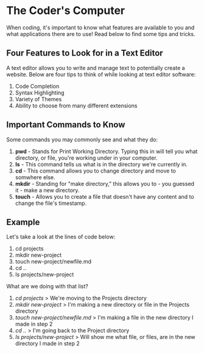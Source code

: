 # The Coder's Computer

When coding, it's important to know what features are available to you and what applications there are to use! Read below to find some tips and tricks.

## Four Features to Look for in a Text Editor

A text editor allows you to write and manage text to potentially create a website. Below are four tips to think of while looking at text editor software:

1. Code Completion
2. Syntax Highlighting
3. Variety of Themes
4. Ability to choose from many different extensions

## Important Commands to Know

Some commands you may commonly see and what they do:

1. **pwd** - Stands for Print Working Directory. Typing this in will tell you what directory, or file, you're working under in your computer.
2. **ls** - This command tells us what is in the directory we're currently in.
3. **cd** - This command allows you to change directory and move to somwhere else.
4. **mkdir** - Standing for "make directory," this allows you to - you guessed it - make a new directory.
5. **touch** - Allows you to create a file that doesn't have any content and to change the file's timestamp.

## Example

Let's take a look at the lines of code below:

1. cd projects
2. mkdir new-project
3. touch new-project/newfile.md
4. cd ..
5. ls projects/new-project

What are we doing with that list?
1. *cd projects* > We're moving to the Projects directory
2. *mkdir new-project* > I'm making a new directory or file in the Projects directory
3. *touch new-project/newfile.md* > I'm making a file in the new directory I made in step 2
4. *cd ..* > I'm going back to the Project directory
5. *ls projects/new-project* > Will show me what file, or files, are in the new directory I made in step 2
